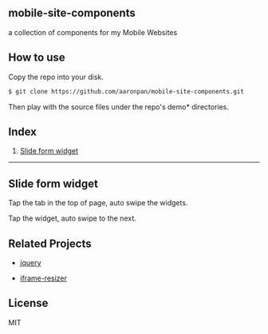 ## mobile-site-components
a collection of components for my Mobile Websites

## How to use

Copy the repo into your disk.

```bash
$ git clone https://github.com/aaronpan/mobile-site-components.git
```

Then play with the source files under the repo's demo* directories.

## Index

1. [Slide form widget](#slide-form-widget)

---

## Slide form widget
Tap the tab in the top of page, auto swipe the widgets.

Tap the widget, auto swipe to the next.



## Related Projects

- [jquery](https://github.com/jquery/jquery/tree/1.12-stable)

- [iframe-resizer](https://github.com/davidjbradshaw/iframe-resizer)

## License

MIT
